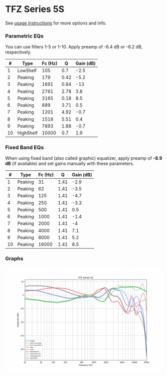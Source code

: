 # TFZ Series 5S
See [usage instructions](https://github.com/jaakkopasanen/AutoEq#usage) for more options and info.

### Parametric EQs
You can use filters 1-5 or 1-10. Apply preamp of -6.4 dB or -6.2 dB, respectively.

|   # | Type      |   Fc (Hz) |    Q |   Gain (dB) |
|-----|-----------|-----------|------|-------------|
|   1 | LowShelf  |       105 | 0.7  |        -2.5 |
|   2 | Peaking   |       179 | 0.42 |        -5.2 |
|   3 | Peaking   |      1691 | 0.84 |       -13   |
|   4 | Peaking   |      2761 | 2.78 |         3.8 |
|   5 | Peaking   |      3165 | 0.18 |         8.5 |
|   6 | Peaking   |       889 | 3.71 |         0.5 |
|   7 | Peaking   |      1201 | 4.92 |        -0.7 |
|   8 | Peaking   |      1518 | 5.51 |         0.4 |
|   9 | Peaking   |      7893 | 1.88 |        -0.7 |
|  10 | HighShelf |     10000 | 0.7  |         1.9 |

### Fixed Band EQs
When using fixed band (also called graphic) equalizer, apply preamp of **-8.9 dB** (if available) and set gains manually with these parameters.

|   # | Type    |   Fc (Hz) |    Q |   Gain (dB) |
|-----|---------|-----------|------|-------------|
|   1 | Peaking |        31 | 1.41 |        -2.9 |
|   2 | Peaking |        62 | 1.41 |        -3.5 |
|   3 | Peaking |       125 | 1.41 |        -4.7 |
|   4 | Peaking |       250 | 1.41 |        -3.3 |
|   5 | Peaking |       500 | 1.41 |         0.5 |
|   6 | Peaking |      1000 | 1.41 |        -1.4 |
|   7 | Peaking |      2000 | 1.41 |        -4   |
|   8 | Peaking |      4000 | 1.41 |         7.1 |
|   9 | Peaking |      8000 | 1.41 |         5.2 |
|  10 | Peaking |     16000 | 1.41 |         8.5 |

### Graphs
![](./TFZ%20Series%205S.png)
